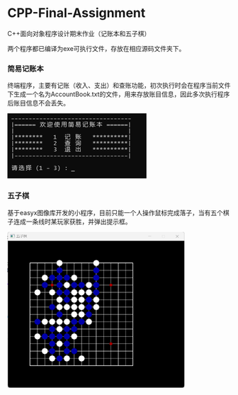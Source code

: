 # CPP-Final-Assignment
C++面向对象程序设计期末作业（记账本和五子棋）

两个程序都已编译为exe可执行文件，存放在相应源码文件夹下。

### 简易记账本
终端程序，主要有记账（收入、支出）和查账功能，初次执行时会在程序当前文件下生成一个名为AccountBook.txt的文件，用来存放账目信息，因此多次执行程序后账目信息不会丢失。

![img](image/menu.png)

### 五子棋
基于easyx图像库开发的小程序，目前只能一个人操作鼠标完成落子，当有五个棋子连成一条线时某玩家获胜，并弹出提示框。

<img src="image/chess.png" width="400"/><br/>
